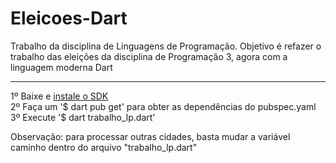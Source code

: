 # Eleicoes-Dart
Trabalho da disciplina de Linguagens de Programação. Objetivo é refazer o trabalho das eleições da disciplina de Programação 3, agora com a linguagem moderna Dart

------

1º Baixe e [instale o SDK](https://dart.dev/get-dart)<br>
2º Faça um '$ dart pub get' para obter as dependências do pubspec.yaml<br>
3º Execute '$ dart trabalho_lp.dart'<br>

Observação: para processar outras cidades, basta mudar a variável caminho dentro do arquivo "trabalho_lp.dart"

